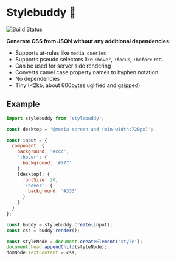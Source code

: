 # Stylebuddy 🐻

[![Build Status](https://travis-ci.org/davidspinat/stylebuddy.svg)](https://travis-ci.org/davidspinat/stylebuddy)

__Generate CSS from JSON without any additional dependencies:__

- Supports at-rules like `media queries`
- Supports pseudo selectors like `:hover`, `:focus`, `:before` etc.
- Can be used for server side rendering
- Converts camel case property names to hyphen notation
- No dependencies
- Tiny (<2kb, about 600bytes uglified and gzipped)

## Example

```javascript
import stylebuddy from 'stylebuddy';

const desktop = '@media screen and (min-width:720px)';

const input = {
  component: {
    background: '#ccc',
    ':hover': {
      background: '#777'
    },
    [desktop]: {
      fontSize: 20,
      ':hover': {
        background: '#333'
      }
    }
  }
};

const buddy = stylebuddy.create(input);
const css = buddy.render();

const styleNode = document.createElement('style');
document.head.appendChild(styleNode);
domNode.textContent = css;
```
